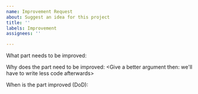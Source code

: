 ```yaml
---
name: Improvement Request
about: Suggest an idea for this project
title: ''
labels: Improvement
assignees: ''

---
```


What part needs to be improved:

Why does the part need to be improved:
<Give a better argument then: we'll have to write less code afterwards>

When is the part improved (DoD):
